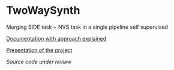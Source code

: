 # TwoWaySynth
Merging SIDE task + NVS task in a single pipeline self supervised

[Documentation with approach explained](docs/main.pdf)

[Presentation of the project](docs/ML4CV_project_discussion.pdf)

*Source code under review*

